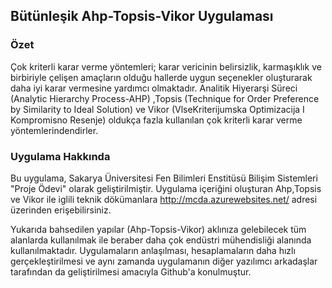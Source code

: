 ## Bütünleşik Ahp-Topsis-Vikor Uygulaması

### Özet

Çok kriterli karar verme yöntemleri; karar vericinin belirsizlik, karmaşıklık ve birbiriyle çelişen amaçların olduğu hallerde uygun seçenekler oluşturarak daha iyi karar vermesine yardımcı olmaktadır. Analitik Hiyerarşi Süreci (Analytic Hierarchy Process-AHP) ,Topsis (Technique for Order Preference by Similarity to Ideal Solution) ve Vikor (VlseKriterijumska Optimizacija I Kompromisno Resenje) oldukça fazla kullanılan çok kriterli karar verme yöntemlerindendirler. 

### Uygulama Hakkında
Bu uygulama, Sakarya Üniversitesi Fen Bilimleri Enstitüsü  Bilişim Sistemleri "Proje Ödevi" olarak geliştirilmiştir. Uygulama içeriğini oluşturan Ahp,Topsis ve Vikor ile iglili teknik dökümanlara http://mcda.azurewebsites.net/ adresi üzerinden erişebilirsiniz.

Yukarıda bahsedilen yapılar (Ahp-Topsis-Vikor) aklınıza gelebilecek tüm alanlarda kullanılmak ile beraber daha çok endüstri mühendisliği alanında kullanılmaktadır. Uygulamaların anlaşılması, hesaplamaların daha hızlı gerçekleştirilmesi ve aynı zamanda uygulamanın diğer yazılımcı arkadaşlar tarafından da geliştirilmesi  amacıyla Github'a konulmuştur. 
